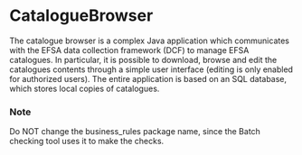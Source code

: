# CatalogueBrowser
The catalogue browser is a complex Java application which communicates with the EFSA data collection framework (DCF) to manage EFSA catalogues.
In particular, it is possible to download, browse and edit the catalogues contents through a simple user interface (editing is only enabled for authorized users).
The entire application is based on an SQL database, which stores local copies of catalogues.

### Note
Do NOT change the business_rules package name, since the Batch checking tool uses it to make the checks.